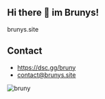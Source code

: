 ## Hi there 👋 im Brunys!

brunys.site

## Contact

- https://dsc.gg/bruny
- contact@brunys.site

<img src="https://komarev.com/ghpvc/?username=brunysontop&style=flat" alt="bruny" />
